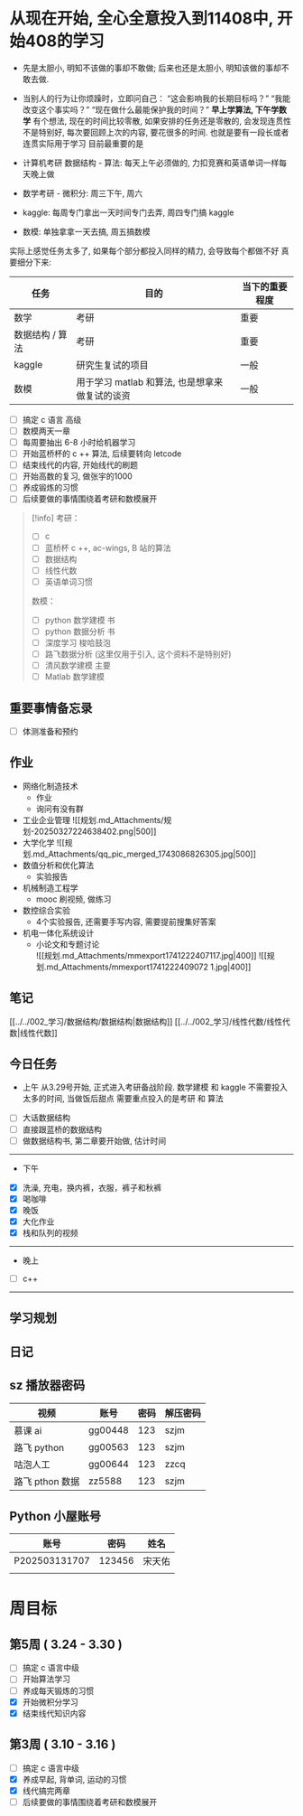 # 从现在开始, 全心全意投入到11408中, 开始408的学习

- 先是太胆小, 明知不该做的事却不敢做; 后来也还是太胆小, 明知该做的事却不敢去做.
- 当别人的行为让你烦躁时，立即问自己： “这会影响我的长期目标吗？” “我能改变这个事实吗？” “现在做什么最能保护我的时间？” 
**早上学算法, 下午学数学**
有个想法, 现在的时间比较零散, 如果安排的任务还是零散的, 会发现连贯性不是特别好, 每次要回顾上次的内容, 要花很多的时间.
也就是要有一段长或者连贯实际用于学习
目前最重要的是

- 计算机考研 数据结构 -  算法:  每天上午必须做的, 力扣竞赛和英语单词一样每天晚上做
- 数学考研 - 微积分: 周三下午, 周六
- kaggle: 每周专门拿出一天时间专门去弄, 周四专门搞 kaggle
- 数模: 单独拿拿一天去搞, 周五搞数模

实际上感觉任务太多了, 如果每个部分都投入同样的精力, 会导致每个都做不好
真要细分下来:

| 任务        | 目的                           | 当下的重要程度 |
| --------- | ---------------------------- | ------- |
| 数学        | 考研                           | 重要      |
| 数据结构 / 算法 | 考研                           | 重要      |
| kaggle    | 研究生复试的项目                     | 一般      |
| 数模        | 用于学习 matlab 和算法, 也是想拿来做复试的谈资 | 一般      |


- [ ] 搞定 c 语言 高级
- [ ] 数模两天一章
- [ ] 每周要抽出 6-8 小时给机器学习
- [ ] 开始蓝桥杯的 c ++ 算法, 后续要转向 letcode
- [ ] 结束线代的内容, 开始线代的刷题
- [ ] 开始高数的复习, 做张宇的1000
- [ ] 养成锻炼的习惯
- [ ] 后续要做的事情围绕着考研和数模展开
> [!info]
> 考研：
> - [ ] c
> - [ ] 蓝桥杯 c ++, ac-wings, B 站的算法
> - [ ] 数据结构
> - [ ] 线性代数
> - [ ] 英语单词习惯
> 
> 数模：
> - [ ] python 数学建模 书
> - [ ] python 数据分析 书
> - [ ] 深度学习 梭哈鼓泡
> - [ ] 路飞数据分析 (这里仅用于引入, 这个资料不是特别好)
> - [ ] 清风数学建模 主要
> - [ ] Matlab 数学建模
 
## 重要事情备忘录
- [ ] 体测准备和预约
## 作业
- 网络化制造技术
	- 作业
	- 询问有没有群
- 工业企业管理
	![[规划.md_Attachments/规划-20250327224638402.png|500]]
- 大学化学
	![[规划.md_Attachments/qq_pic_merged_1743086826305.jpg|500]]
- 数值分析和优化算法
	- 实验报告
- 机械制造工程学
	- mooc 刷视频, 做练习
- 数控综合实验
	- 4个实验报告, 还需要手写内容, 需要提前搜集好答案
- 机电一体化系统设计 
	- 小论文和专题讨论  
		![[规划.md_Attachments/mmexport1741222407117.jpg|400]]
		![[规划.md_Attachments/mmexport1741222409072 1.jpg|400]]
## 笔记
[[../../002_学习/数据结构/数据结构|数据结构]]
[[../../002_学习/线性代数/线性代数|线性代数]]
## 今日任务
- 上午
从3.29号开始, 正式进入考研备战阶段.
数学建模 和 kaggle 不需要投入太多的时间, 当做饭后甜点
需要重点投入的是考研 和 算法
- [ ] 大话数据结构
- [ ] 直接跟蓝桥的数据结构
- [ ] 做数据结构书, 第二章要开始做, 估计时间
--- 
- 下午
- [x] 洗澡, 充电，换内裤，衣服，裤子和秋裤
- [x] 喝咖啡
- [x] 晚饭
- [x] 大化作业
- [x] 栈和队列的视频
--- 
- 晚上
- [ ] c++
--- 
## 学习规划

## 日记
## sz 播放器密码

| 视频          | 账号      | 密码  | 解压密码 |
| ----------- | ------- | --- | ---- |
| 慕课 ai       | gg00448 | 123 | szjm |
| 路飞 python   | gg00563 | 123 | szjm |
| 咕泡人工        | gg00644 | 123 | zzcq |
| 路飞 pthon 数据 | zz5588  | 123 | szjm |
## Python 小屋账号

| 账号            | 密码     | 姓名  |
| ------------- | ------ | --- |
| P202503131707 | 123456 | 宋天佑 |
|               |        |     |
# 周目标

## 第5周 ( 3.24 - 3.30 )
- [ ] 搞定 c 语言中级
- [ ] 开始算法学习
- [ ] 养成每天锻炼的习惯
- [x] 开始微积分学习
- [x] 结束线代知识内容
## 第3周 ( 3.10 - 3.16 )
- [ ] 搞定 c 语言中级
- [x] 养成早起, 背单词, 运动的习惯
- [x] 线代搞完两章
- [ ] 后续要做的事情围绕着考研和数模展开